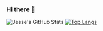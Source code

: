 ### Hi there 👋

<!--
**pantbruin/pantbruin** is a ✨ _special_ ✨ repository because its `README.md` (this file) appears on your GitHub profile.

Here are some ideas to get you started:

- 🔭 I’m currently working on ...
- 🌱 I’m currently learning ...
- 👯 I’m looking to collaborate on ...
- 🤔 I’m looking for help with ...
- 💬 Ask me about ...
- 📫 How to reach me: ...
- 😄 Pronouns: ...
- ⚡ Fun fact: ...
-->

![Jesse's GitHub Stats](https://github-readme-stats.vercel.app/api?username=pantbruin&show_icons=true&theme=darcula)
[![Top Langs](https://github-readme-stats.vercel.app/api/top-langs/?username=pantbruin&langs_count=5)](https://github.com/anuraghazra/github-readme-stats)
